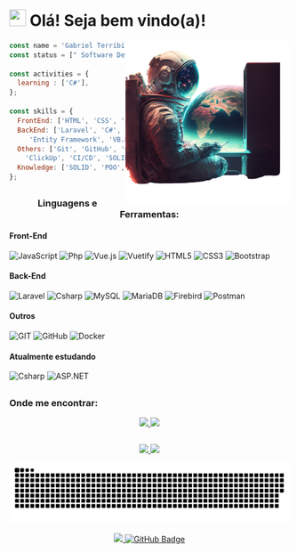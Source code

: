 <h1 align="left"><img src="https://raw.githubusercontent.com/MartinHeinz/MartinHeinz/master/wave.gif" width="30px" height="30px"> Olá! Seja bem vindo(a)!</h1>

<div>
<img align="right" src="images/astro.png" alt="developer room" width="295rem">

```js
const name = 'Gabriel Terribile';
const status = [" Software Developer", "SGBR Sistemas"];

const activities = { 
  learning : ['C#'],
};

const skills = {
  FrontEnd: ['HTML', 'CSS', 'Javascript', 'Vuejs', 'Vuetify', 'PHP'],
  BackEnd: ['Laravel', 'C#', 'PostgreSQL', 'MySQL', 'NHibernate', 'firebird',
	 'Entity Framework', 'VB.NET', ],
  Others: ['Git', 'GitHub', 'GitLab', 'Docker', 'Visual Studio 2022 pro', 'PhpStorm',
	'ClickUp', 'CI/CD', 'SOLID', 'MVC'],
  Knowledge: ['SOLID', 'POO', 'API RESTful'],
};
```
</div>

##
<div>
<h3 align="center">Linguagens e Ferramentas:</h3>
<h4>Front-End</h4>
<div>
  <img
    src="https://img.shields.io/badge/JavaScript-F7DF1E?style=for-the-badge&logo=javascript&logoColor=black"
    alt="JavaScript"
  >
  <img
    src="https://img.shields.io/badge/PHP-777BB4?style=for-the-badge&logo=php&logoColor=white"
    alt="Php"
  >
  <img
    src="https://img.shields.io/badge/Vue.js-35495E?style=for-the-badge&logo=vuedotjs&logoColor=4FC08D"
    alt="Vue.js"
  >
   <img
    src="https://img.shields.io/badge/Vuetify-003545?style=for-the-badge&logo=vuetify&logoColor=white"
    alt="Vuetify"
  >
  <img
    src="https://img.shields.io/badge/HTML5-E34F26?style=for-the-badge&logo=html5&logoColor=white"
    alt="HTML5"
  >
  <img
    src="https://img.shields.io/badge/CSS3-1572B6?style=for-the-badge&logo=css3&logoColor=white"
    alt="CSS3"
  >
  <img
    src="https://img.shields.io/badge/Bootstrap-563D7C?style=for-the-badge&logo=bootstrap&logoColor=white"
    alt="Bootstrap"
  >
</div>
	
<h4>Back-End</h4>
<div>
  <img
    src="https://img.shields.io/badge/Laravel-FF2D20?style=for-the-badge&logo=laravel&logoColor=white"
    alt="Laravel"
  />
  <img
    src="https://img.shields.io/badge/C%23-239120?style=for-the-badge&logo=c-sharp&logoColor=white"
    alt="Csharp"
  />
  <img
    src="https://img.shields.io/badge/MySQL-005C84?style=for-the-badge&logo=mysql&logoColor=white"
    alt="MySQL"
  />
  <img
    src="https://img.shields.io/badge/MariaDB-003545?style=for-the-badge&logo=mariadb&logoColor=white"
    alt="MariaDB"
  />
  <img
    src="https://img.shields.io/badge/Firebird-563D7C?style=for-the-badge&logo=Firebird&logoColor=white"
    alt="Firebird"
  /> 
  <img
    src="https://img.shields.io/badge/Postman-FF6C37?style=for-the-badge&logo=Postman&logoColor=white"
    alt="Postman"
  />
</div>
	
<h4>Outros</h4>	
<div>
  <img alt="GIT" title="GIT" src="https://img.shields.io/badge/GIT-000000?style=for-the-badge&logo=git&logoColor=F05032" />
	<img alt="GitHub" title="GitHub" src="https://img.shields.io/badge/GITHUB-000000?style=for-the-badge&logo=github&logoColor=FFFFFF" />
	<img
    src="https://img.shields.io/badge/Docker-2496ED?style=for-the-badge&logo=docker&logoColor=white"
    alt="Docker"
  />
</div>
	
<h4>Atualmente estudando</h4>	
<div>
  <img
    src="https://img.shields.io/badge/C%23-239120?style=for-the-badge&logo=c-sharp&logoColor=white"
    alt="Csharp"
  />
  <img
    src="https://img.shields.io/badge/Asp.net-005C84?style=for-the-badge&logo=aspnet&logoColor=white"
    alt="ASP.NET"
  />
</div>
</div>

##

<h3>Onde me encontrar:</h3>
<div align="center">
  <a href = "mailto:gterribele@hotmail.com">
	  <img height="30em" src="https://img.shields.io/badge/-Email-%23333?style=for-the-badge&logo=gmail&logoColor=white" target="_blank">
	</a>
  <a href="https://www.linkedin.com/in/gabriel-terribile" target="_blank">
	  <img height="30em" src="https://img.shields.io/badge/-LinkedIn-%230077B5?style=for-the-badge&logo=linkedin&logoColor=white" target="_blank">
  </a> 
</div>

##

<div align="center">
  <a href="https://github.com/GABRIELTERRIBILE">
  <img width="45%" src="https://github-readme-stats-sigma-five.vercel.app/api?username=GABRIELTERRIBILE&show_icons=true&theme=dark&include_all_commits=true&count_private=true&bg_color=DEG,000080,4682B4&text_color=F8F8FF"/>
  <img width="45%" src="https://github-readme-stats-sigma-five.vercel.app/api/top-langs/?username=GABRIELTERRIBILE&layout=compact&langs_count=10&theme=dark&bg_color=DEG,000080,4682B4&text_color=F8F8FF"/>
</div>


<div align="center">
  
  ![Snake animation](https://github.com/GABRIELTERRIBILE/GABRIELTERRIBILE/blob/output/github-contribution-grid-snake.svg)
  
	    
<div align="center">
  <a href="https://github.com/Meghna-DAS/github-profile-views-counter">
	  <img height="30em" src="https://komarev.com/ghpvc/?username=GABRIELTERRIBILE">
  </a>
  <a href="https://github.com/GABRIELTERRIBILE?tab=followers">
	  <img height="30em" src="https://img.shields.io/github/followers/GABRIELTERRIBILE? label=Followers&style=social" alt="GitHub Badge">
  </a>
</div>

</div>
